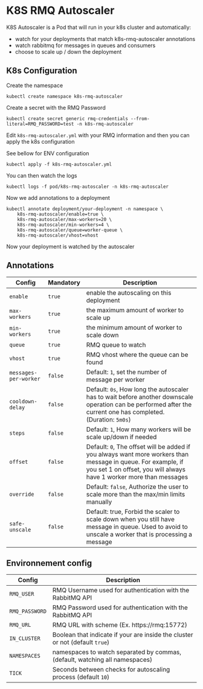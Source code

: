 # K8S RMQ Autoscaler

<!-- [![version](https://img.shields.io/badge/status-alpha-orange.svg)](https://github.com/XciD/k8s-rmq-autoscaler)
[![Build Status](https://travis-ci.org/XciD/k8s-rmq-autoscaler.svg?branch=master)](https://travis-ci.org/XciD/k8s-rmq-autoscaler)
[![Go Report Card](https://goreportcard.com/badge/github.com/XciD/k8s-rmq-autoscaler)](https://goreportcard.com/report/github.com/XciD/k8s-rmq-autoscaler)
[![codecov](https://codecov.io/gh/XciD/k8s-rmq-autoscaler/branch/master/graph/badge.svg)](https://codecov.io/gh/XciD/k8s-rmq-autoscaler)
[![Pulls](https://img.shields.io/docker/pulls/xcid/k8s-rmq-autoscaler.svg)](https://hub.docker.com/r/xcid/k8s-rmq-autoscaler)
[![Layers](https://shields.beevelop.com/docker/image/layers/xcid/k8s-rmq-autoscaler/latest.svg)](https://hub.docker.com/r/xcid/k8s-rmq-autoscaler)
[![Size](https://shields.beevelop.com/docker/image/image-size/xcid/k8s-rmq-autoscaler/latest.svg)](https://hub.docker.com/r/xcid/k8s-rmq-autoscaler) -->

K8S Autoscaler is a Pod that will run in your k8s cluster and automatically:
  * watch for your deployments that match k8s-rmq-autoscaler annotations
  * watch rabbitmq for messages in queues and consumers
  * choose to scale up / down the deployment

## K8s Configuration

Create the namespace
```
kubectl create namespace k8s-rmq-autoscaler
```

Create a secret with the RMQ Password
```
kubectl create secret generic rmq-credentials --from-literal=RMQ_PASSWORD=test -n k8s-rmq-autoscaler
```

Edit `k8s-rmq-autoscaler.yml` with your RMQ information and then you can apply the k8s configuration

See bellow for ENV configuration
```
kubectl apply -f k8s-rmq-autoscaler.yml
```

You can then watch the logs
```
kubectl logs -f pod/k8s-rmq-autoscaler -n k8s-rmq-autoscaler
```

Now we add annotations to a deployment
```
kubectl annotate deployment/your-deployment -n namespace \
    k8s-rmq-autoscaler/enable=true \ 
    k8s-rmq-autoscaler/max-workers=20 \ 
    k8s-rmq-autoscaler/min-workers=4 \ 
    k8s-rmq-autoscaler/queue=worker-queue \ 
    k8s-rmq-autoscaler/vhost=vhost
```

Now your deployment is watched by the autoscaler

## Annotations

| Config             | Mandatory | Description                                                                                                                                    |
| ------------------ | ------ | -----------------------------------------------------------------------------------------------------------------------------------------------|
| `enable`              | `true`   | enable the autoscaling on this deployment |
| `max-workers`         | `true`   | the maximum amount of worker to scale up |
| `min-workers`         | `true`   | the minimum amount of worker to scale down |
| `queue`               | `true`   | RMQ queue to watch |
| `vhost`               | `true`   | RMQ vhost where the queue can be found |
| `messages-per-worker` | `false`  | Default: `1`, set the number of message per worker |
| `cooldown-delay`      | `false`  | Default: `0s`, How long the autoscaler has to wait before another downscale operation can be performed after the current one has completed. (Duration: `5m0s`) |
| `steps`               | `false`  | Default: `1`, How many workers will be scale up/down if needed |
| `offset`              | `false`  | Default: `0`, The offset will be added if you always want more workers than message in queue. For example, if you set 1 on offset, you will always have 1 worker more than messages  |
| `override`            | `false`  | Default: `false`, Authorize the user to scale more than the max/min limits manually |
| `safe-unscale`        | `false`  | Default: true, Forbid the scaler to scale down when you still have message in queue. Used to avoid to unscale a worker that is processing a message|


## Environnement config

| Config                                               | Description                            |
| ---------------------------------------------------- | ---------------------------------------|
| `RMQ_USER`    | RMQ Username used for authentication with the RabbitMQ API                     |
| `RMQ_PASSWORD`| RMQ Password used for authentication with the RabbitMQ API                     |
| `RMQ_URL`     | RMQ URL with scheme (Ex. https://rmq:15772)                                    |
| `IN_CLUSTER`  | Boolean that indicate if your are inside the cluster or not (default `true`)     |
| `NAMESPACES`  | namespaces to watch separated by commas, (default, watching all namespaces)    |
| `TICK`        | Seconds between checks for autoscaling process (default `10`)                    |